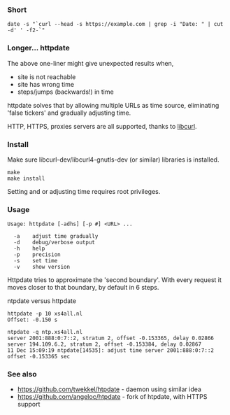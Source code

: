 ### Short

```
date -s "`curl --head -s https://example.com | grep -i "Date: " | cut -d' ' -f2-`"
```

### Longer... httpdate

The above one-liner might give unexpected results when,
* site is not reachable
* site has wrong time
* steps/jumps (backwards!) in time

httpdate solves that by allowing multiple URLs as time source, eliminating 'false tickers' and gradually adjusting time.

HTTP, HTTPS, proxies servers are all supported, thanks to [libcurl](https://curl.se/libcurl/).

### Install

Make sure libcurl-dev/libcurl4-gnutls-dev (or similar) libraries is installed.

```
make
make install
```
Setting and or adjusting time requires root privileges.

### Usage

```
Usage: httpdate [-adhs] [-p #] <URL> ...

  -a    adjust time gradually
  -d    debug/verbose output
  -h    help
  -p    precision
  -s    set time
  -v    show version
```

Httpdate tries to approximate the 'second boundary'. With every request it moves closer to that boundary, by default in 6 steps.

ntpdate versus httpdate

```
httpdate -p 10 xs4all.nl
Offset: -0.150 s

ntpdate -q ntp.xs4all.nl
server 2001:888:0:7::2, stratum 2, offset -0.153365, delay 0.02866
server 194.109.6.2, stratum 2, offset -0.153384, delay 0.02867
11 Dec 15:09:19 ntpdate[14535]: adjust time server 2001:888:0:7::2 offset -0.153365 sec
```

### See also

* https://github.com/twekkel/htpdate - daemon using similar idea
* https://github.com/angeloc/htpdate - fork of htpdate, with HTTPS support
